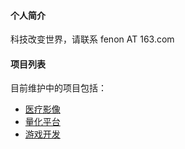 #### 个人简介

科技改变世界，请联系 fenon AT 163.com

#### 项目列表

目前维护中的项目包括：
* [医疗影像](https://fenon.github.io/dicom)
* [量化平台](https://fenon.github.io/trade)
* [游戏开发](https://fenon.github.io/SandboxBoilerplate)

